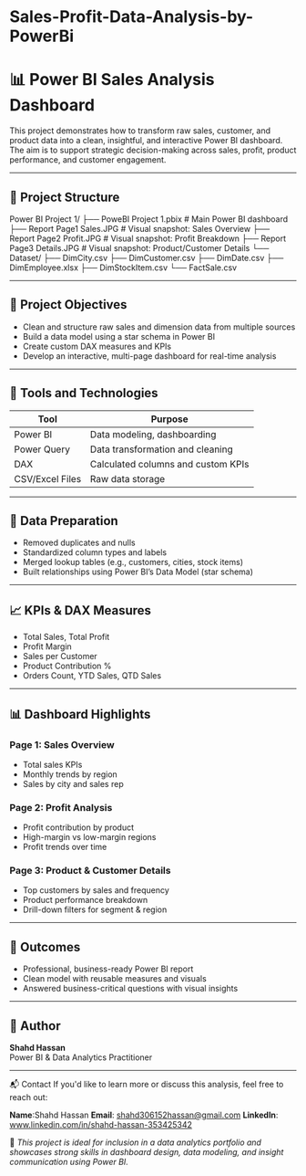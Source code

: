 # Sales-Profit-Data-Analysis-by-PowerBi
# 📊 Power BI Sales Analysis Dashboard

This project demonstrates how to transform raw sales, customer, and product data into a clean, insightful, and interactive Power BI dashboard. The aim is to support strategic decision-making across sales, profit, product performance, and customer engagement.

---

## 📁 Project Structure

Power BI Project 1/
├── PoweBI Project 1.pbix # Main Power BI dashboard
├── Report Page1 Sales.JPG # Visual snapshot: Sales Overview
├── Report Page2 Profit.JPG # Visual snapshot: Profit Breakdown
├── Report Page3 Details.JPG # Visual snapshot: Product/Customer Details
└── Dataset/
├── DimCity.csv
├── DimCustomer.csv
├── DimDate.csv
├── DimEmployee.xlsx
├── DimStockItem.csv
└── FactSale.csv


---

## 🎯 Project Objectives

- Clean and structure raw sales and dimension data from multiple sources
- Build a data model using a star schema in Power BI
- Create custom DAX measures and KPIs
- Develop an interactive, multi-page dashboard for real-time analysis

---

## 🔧 Tools and Technologies

| Tool            | Purpose                                 |
|-----------------|------------------------------------------|
| Power BI        | Data modeling, dashboarding              |
| Power Query     | Data transformation and cleaning         |
| DAX             | Calculated columns and custom KPIs       |
| CSV/Excel Files | Raw data storage                         |

---

## 🧼 Data Preparation

- Removed duplicates and nulls  
- Standardized column types and labels  
- Merged lookup tables (e.g., customers, cities, stock items)  
- Built relationships using Power BI’s Data Model (star schema)

---

## 📈 KPIs & DAX Measures

- Total Sales, Total Profit  
- Profit Margin  
- Sales per Customer  
- Product Contribution %  
- Orders Count, YTD Sales, QTD Sales  

---

## 📊 Dashboard Highlights

### Page 1: **Sales Overview**
- Total sales KPIs  
- Monthly trends by region  
- Sales by city and sales rep  

### Page 2: **Profit Analysis**
- Profit contribution by product  
- High-margin vs low-margin regions  
- Profit trends over time  

### Page 3: **Product & Customer Details**
- Top customers by sales and frequency  
- Product performance breakdown  
- Drill-down filters for segment & region  

---

## 📌 Outcomes

- Professional, business-ready Power BI report  
- Clean model with reusable measures and visuals  
- Answered business-critical questions with visual insights  

---

## 👤 Author

**Shahd Hassan**  
Power BI & Data Analytics Practitioner

---

📬 Contact
If you'd like to learn more or discuss this analysis, feel free to reach out:

**Name**:Shahd Hassan
**Email**: shahd306152hassan@gmail.com
**LinkedIn**: www.linkedin.com/in/shahd-hassan-353425342 


📌 *This project is ideal for inclusion in a data analytics portfolio and showcases strong skills in dashboard design, data modeling, and insight communication using Power BI.*
